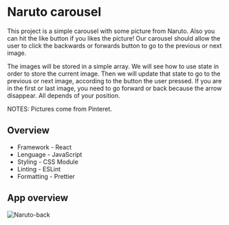 # Naruto carousel

This project is a simple carousel with some picture from Naruto. Also you can hit the like button if you likes the picture! Our carousel should allow the user to click the backwards or forwards button to go to the previous or next image.

The images will be stored in a simple array. We will see how to use state in order to store the current image. Then we will update that state to go to the previous or next image, according to the button the user pressed. If you are in the first or last image, you need to go forward or back because the arrow disappear. All depends of your position.

NOTES: Pictures come from Pinteret.

## Overview

- Framework - React
- Lenguage - JavaScript
- Styling - CSS Module
- Linting - ESLint
- Formatting - Prettier


## App overview

![Naruto-back](https://user-images.githubusercontent.com/45718089/219492994-5f5220f0-ae75-48e5-a63e-03d1a9213353.jpg)
